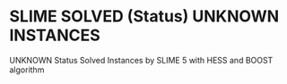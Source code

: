# SLIME SOLVED (Status) UNKNOWN INSTANCES

UNKNOWN Status Solved Instances by SLIME 5 with HESS and BOOST algorithm

